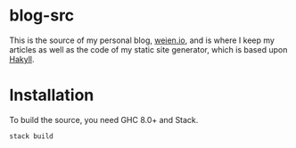 # blog-src

This is the source of my personal blog, [weien.io](https://weien.io), and is where I keep my articles as well as the code of my static site generator, which is based upon [Hakyll](https://jaspervdj.be/hakyll/).

# Installation

To build the source, you need GHC 8.0+ and Stack.

```bash
stack build
```
